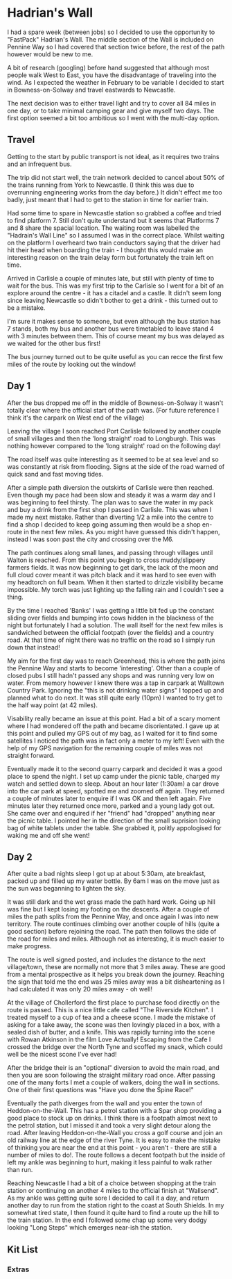 # Hadrian's Wall

I had a spare week (between jobs) so I decided to use the opportunity to "FastPack" Hadrian's Wall.  The middle section of the Wall is included on Pennine Way so I had covered that section twice before,  the rest of the path however would be new to me.

A bit of research (googling) before hand suggested that although most people walk West to East, you have the disadvantage of traveling into the wind.
As I expected the weather in February to be variable I decided to start in Bowness-on-Solway and travel eastwards to Newcastle.

The next decision was to either travel light and try to cover all 84 miles in one day,  or to take minimal camping gear and give myself two days. The first option seemed a bit too ambitious so I went with the multi-day option.

## Travel
Getting to the start by public transport is not ideal, as it requires two trains and an infrequent bus.

The trip did not start well, the train network decided to cancel about 50% of the trains running from York to Newcastle.  (I think this was due to overrunning engineering works from the day before.)  It didn't effect me too badly, just meant that I had to get to the station in time for earlier train.

Had some time to spare in Newcastle station so grabbed a coffee and tried to find platform 7.  Still don't quite understand but it seems that Platforms 7 and 8 share the spacial location. The waiting room was labelled the "Hadrain's Wall Line" so I assumed I was in the correct place. Whilst waiting on the platform I overheard two train conductors saying that the driver had hit their head when boarding the train - I thought this would make an interesting reason on the train delay form but fortunately the train left on time.

Arrived in Carlisle a couple of minutes late, but still with plenty of time to wait for the bus.  This was my first trip to the Carlisle so I went for a bit of an explore around the centre - it has a citadel and a castle. It didn't seem long since leaving Newcastle so didn't bother to get a drink - this turned out to be a mistake.

I'm sure it makes sense to someone,  but even although the bus station has 7 stands,  both my bus and another bus were timetabled to leave stand 4 with 3 minutes between them.  This of course meant my bus was delayed as we waited for the other bus first!

The bus journey turned out to be quite useful as you can recce the first few miles of the route by looking out the window! 


## Day 1
After the bus dropped me off in the middle of Bowness-on-Solway it wasn't totally clear where the official start of the path was. (For future reference I think it's the carpark on West end of the village)

Leaving the village I soon reached Port Carlisle followed by another couple of small villages and then the 'long straight' road to Longburgh.  This was nothing however compared to the 'long straight' road on the following day!

The road itself was quite interesting as it seemed to be at sea level and so was constantly at risk from flooding.  Signs at the side of the road warned of quick sand and fast moving tides.

After a simple path diversion the outskirts of Carlisle were then reached.  Even though my pace had been slow and steady it was a warm day and I was beginning to feel thirsty. The plan was to save the water in my pack and buy a drink from the first shop I passed in Carlisle. This was when I made my next mistake.  Rather than diverting 1/2 a mile into the centre to find a shop I decided to keep going assuming then would be a shop en-route in the next few miles. As you might have guessed this didn't happen,  instead I was soon past the city and crossing over the M6.

The path continues along small lanes,  and passing through villages until Walton is reached. From this point you begin to cross muddy/slippery farmers fields.
It was now beginning to get dark,  the lack of the moon and full cloud cover meant it was pitch black and it was hard to see even with my headtorch on full beam.  When it then started to drizzle visibility became impossible. My torch was just lighting up the falling rain and I couldn't see a thing.

By the time I reached 'Banks' I was getting a little bit fed up the constant sliding over fields and bumping into cows hidden in the blackness of the night but fortunately I had a solution.  The wall itself for the next few miles is sandwiched between the official footpath (over the fields) and a country road.  At that time of night there was no traffic on the road so I simply run down that instead!

My aim for the first day was to reach Greenhead,  this is where the path joins the Pennine Way and starts to become 'interesting'. Other than a couple of closed pubs I still hadn't passed any shops and was running very low on water.  From memory however I knew there was a tap in carpark at Walltown Country Park.  Ignoring the "this is not drinking water signs" I topped up and planned what to do next.  It was still quite early (10pm) I wanted to try get to the half way point (at 42 miles).

Visability really became an issue at this point.  Had a bit of a scary moment where I had wondered off the path and became disorientated. I gave up at this point and pulled my GPS out of my bag,  as I waited for it to find some satellites I noticed the path was in fact only a meter to my left!  Even with the help of my GPS navigation for the remaining couple of miles was not straight forward.  

Eventually made it to the second quarry carpark and decided it was a good place to spend the night. I set up camp under the picnic table,  charged my watch and settled down to sleep.
About an hour later (1:30am) a car drove into the car park at speed,  spotted me and zoomed off again.  They returned a couple of minutes later to enquire if I was OK and then left again.  Five minutes later they returned once more,  parked and a young lady got out.  She came over and enquired if her "friend" had "dropped" anything near the picnic table.  I pointed her in the direction of the small suprision looking bag of white tablets under the table.  She grabbed it,  politly appologised for waking me and off she went! 


## Day 2
After quite a bad nights sleep I got up at about 5:30am,  ate breakfast, packed up and filled up my water bottle.  By 6am I was on the move just as the sun was beganning to lighten the sky.

It was still dark and the wet grass made the path hard work.  Going up hill was fine but I kept losing my footing on the descents.  After a couple of miles the path splits from the Pennine Way,  and once again I was into new territory.  The route continues climbing over another couple of hills (quite a good section) before rejoining the road.  The path then follows the side of the road for miles and miles.  Although not as interesting, it is much easier to make progress.

The route is well signed posted, and includes the distance to the next village/town,  these are normally not more that 3 miles away. These are good from a mental prospective as it helps you break down the journey.  Reaching the sign that told me the end was 25 miles away was a bit disheartening as I had calculated it was only 20 miles away - oh well!

At the village of Chollerford the first place to purchase food directly on the route is passed.  This is a nice little cafe called "The Riverside Kitchen".  I treated myself to a cup of tea and a cheese scone. I made the mistake of asking for a take away,  the scone was then lovingly placed in a box,  with a sealed dish of butter,  and a knife.  This was rapidly turning into the scene with Rowan Atkinson in the film Love Actually! Escaping from the Cafe I crossed the bridge over the North Tyne and scoffed my snack, which could well be the nicest scone I've ever had!

After the bridge their is an "optional" diversion to avoid the main road, and then you are soon following the straight military road once. After passing one of the many forts I met a couple of walkers, doing the wall in sections.  One of their first questions was "Have you done the Spine Race!"

Eventually the path diverges from the wall and you enter the town of Heddon-on-the-Wall. This has a petrol station with a Spar shop providing a good place to stock up on drinks. I think there is a footpath almost next to the petrol station,  but I missed it and took a very slight detour along the road. After leaving Heddon-on-the-Wall you cross a golf course and join an old railway line at the edge of the river Tyne. It is easy to make the mistake of thinking you are near the end at this point - you aren't - there are still a number of miles to do!. The route follows a decent footpath but the inside of left my ankle was beginning to hurt,  making it less painful to walk rather than run.

Reaching Newcastle I had a bit of a choice between shopping at the train station or continuing on another 4 miles to the official finish at "Wallsend". As my ankle was getting quite sore I decided to call it a day,  and return another day to run from the station right to the coast at South Shields.
In my somewhat tired state, I then found it quite hard to find a route up the hill to the train station. In the end I followed some chap up some very dodgy looking "Long Steps" which emerges near-ish the station.






## Kit List

### Extras